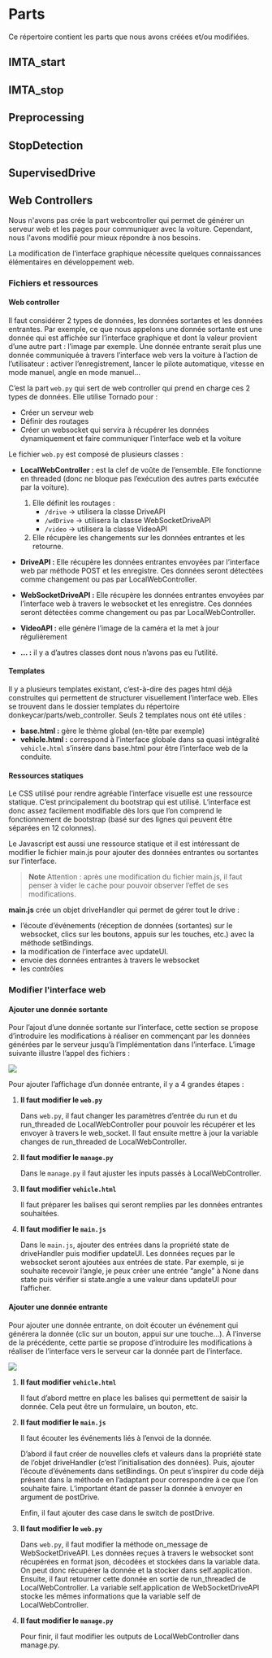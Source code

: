 # Parts

Ce répertoire contient les parts que nous avons créées et/ou modifiées.

## IMTA_start

## IMTA_stop

## Preprocessing

## StopDetection

## SupervisedDrive

## Web Controllers

Nous n'avons pas crée la part webcontroller qui permet de générer un serveur web et les pages pour communiquer avec la voiture. Cependant, nous l'avons modifié pour mieux répondre à nos besoins.

La modification de l’interface graphique nécessite quelques connaissances élémentaires en développement web.

### Fichiers et ressources
#### Web controller
Il faut considérer 2 types de données, les données sortantes et les données entrantes. Par exemple, ce que nous appelons une donnée sortante est une donnée qui est affichée sur l’interface graphique et dont la valeur provient d’une autre part : l’image par exemple. Une donnée entrante serait plus une donnée communiquée à travers l’interface web vers la voiture à l’action de l’utilisateur : activer l’enregistrement, lancer le pilote automatique, vitesse en mode manuel, angle en mode manuel…

C’est la part ```web.py``` qui sert de web  controller qui prend en charge ces 2 types de données. Elle utilise Tornado pour :

- Créer un serveur web
- Définir des routages
- Créer un websocket qui servira à récupérer les données dynamiquement et faire communiquer l’interface web et la voiture

Le fichier ```web.py``` est composé de plusieurs classes :

- **LocalWebController :** est la clef de voûte de l’ensemble. Elle fonctionne en threaded (donc ne bloque pas l’exécution des autres parts exécutée par la voiture).
	1. Elle définit les routages :
		- ```/drive``` → utilisera la classe DriveAPI
		- ```/wdDrive``` → utilisera la classe WebSocketDriveAPI
		- ```/video``` → utilisera la classe VideoAPI
	2. Elle récupère les changements sur les données entrantes et les retourne.

- **DriveAPI :** Elle récupère les données entrantes envoyées par l’interface web par méthode POST et les enregistre. Ces données seront détectées comme changement ou pas par LocalWebController.
- **WebSocketDriveAPI :** Elle récupère les données entrantes envoyées par l’interface web à travers le websocket et les enregistre. Ces données seront détectées comme changement ou pas par LocalWebController.
- **VideoAPI :** elle génère l’image de la caméra et la met à jour régulièrement
- **… :** il y a d’autres classes dont nous n’avons pas eu l’utilité.

#### Templates
Il y a plusieurs templates existant, c’est-à-dire des pages html déjà construites qui permettent de structurer visuellement l’interface web. Elles se trouvent dans le dossier templates du répertoire donkeycar/parts/web_controller.
Seuls 2 templates nous ont été utiles :

- **base.html :** gère le thème global (en-tête par exemple)
- **vehicle.html :** correspond à l’interface globale dans sa quasi intégralité
```vehicle.html``` s’insère dans base.html pour être l’interface web de la conduite.

#### Ressources statiques
Le CSS utilisé pour rendre agréable l’interface visuelle est une ressource statique. C’est principalement du bootstrap qui est utilisé. L’interface est donc assez facilement modifiable dès lors que l’on comprend le fonctionnement de bootstrap (basé sur des lignes qui peuvent être séparées en 12 colonnes).

Le Javascript est aussi une ressource statique et il est intéressant de modifier le fichier main.js pour ajouter des données entrantes ou sortantes sur l’interface.

> __Note__
Attention : après une modification du fichier main.js, il faut penser à vider le cache pour pouvoir observer l’effet de ses modifications.

**main.js** crée un objet driveHandler qui permet de gérer tout le drive :

- l’écoute d’événements (réception de données (sortantes) sur le websocket, clics sur les boutons, appuis sur les touches, etc.) avec la méthode setBindings.
- la modification de l’interface avec updateUI.
- envoie des données entrantes à travers le websocket
- les contrôles

### Modifier l'interface web
#### Ajouter une donnée sortante
Pour l’ajout d’une donnée sortante sur l’interface, cette section se propose d’introduire les modifications à réaliser en commençant par les données générées par le serveur jusqu’à l’implémentation dans l’interface. L’image suivante illustre l’appel des fichiers :

![](../README_imgs/websocket-to-client.png)

Pour ajouter l’affichage d’un donnée entrante, il y a 4 grandes étapes :

1. **Il faut modifier le ```web.py```**

	Dans ```web.py```, il faut changer les paramètres d’entrée du run et du run\_threaded de LocalWebController pour pouvoir les récupérer et les envoyer à travers le web\_socket.
Il faut ensuite mettre à jour la variable changes de run_threaded de LocalWebController. 

2. **Il faut modifier le ```manage.py```**

	Dans le ```manage.py``` il faut ajuster les inputs passés à LocalWebController.

3. **Il faut modifier ```vehicle.html```**

	Il faut préparer les balises qui seront remplies par les données entrantes souhaitées.

4. **Il faut modifier le ```main.js```**

	Dans le ```main.js```, ajouter des entrées dans la propriété state de driveHandler puis modifier updateUI. Les données reçues par le websocket seront ajoutées aux entrées de state. Par exemple, si je souhaite recevoir l’angle, je peux créer une entrée “angle” à None dans state puis vérifier si state.angle a une valeur dans updateUI pour l’afficher.

#### Ajouter une donnée entrante
Pour ajouter une donnée entrante, on doit écouter un événement qui générera la donnée (clic sur un bouton, appui sur une touche…).
À l’inverse de la précédente, cette partie se propose d’introduire les modifications à réaliser de l’interface vers le serveur car la donnée part de l’interface.

![](../README_imgs/websocket-from-client.png)

1. **Il faut modifier ```vehicle.html```**

	Il faut d’abord mettre en place les balises qui permettent de saisir la donnée. Cela peut être un formulaire, un bouton, etc.

2. **Il faut modifier le ```main.js```**

	Il faut écouter les événements liés à l’envoi de la donnée.
	
	D’abord il faut créer de nouvelles clefs et valeurs dans la propriété state de l’objet driveHandler (c’est l’initialisation des données). Puis, ajouter l’écoute d’événements dans setBindings. On peut s’inspirer du code déjà présent dans la méthode en l’adaptant pour correspondre à ce que l’on souhaite faire. 
	L’important étant de passer la donnée à envoyer en argument de postDrive.
	
	Enfin, il faut ajouter des case dans le switch de postDrive.

3. **Il faut modifier le ```web.py```**

	Dans ```web.py```, il faut modifier la méthode on_message de WebSocketDriveAPI. Les données reçues à travers le websocket sont récupérées en format json, décodées et stockées dans la variable data. On peut donc récupérer la donnée et la stocker dans self.application.
	Ensuite, il faut retourner cette donnée en sortie de run_threaded de LocalWebController. La variable self.application de WebSocketDriveAPI stocke les mêmes informations que la variable self de LocalWebController.

4. **Il faut modifier le ```manage.py```**

	Pour finir, il faut modifier les outputs de LocalWebController dans manage.py.

